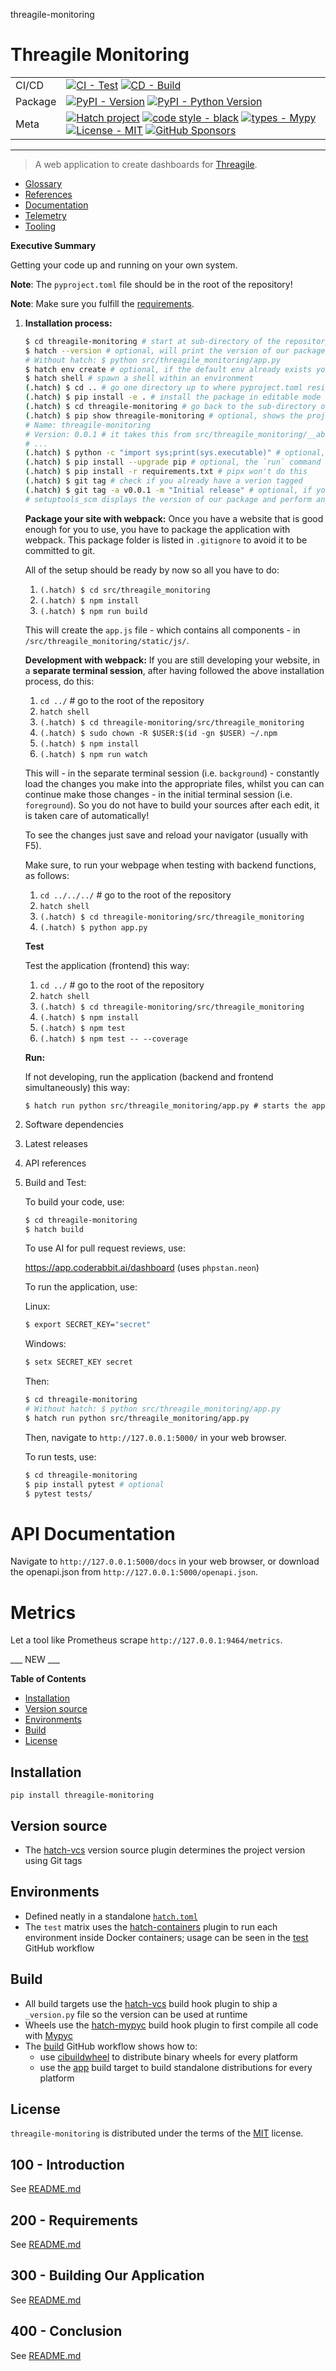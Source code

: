 threagile-monitoring
# Threagile Monitoring

| | |
| --- | --- |
| CI/CD | [![CI - Test](https://github.com/vanHeemstraSystems/threagile-monitoring/actions/workflows/test.yml/badge.svg)](https://github.com/vanHeemstraSystems/threagile-monitoring/actions/workflows/test.yml) [![CD - Build](https://github.com/vanHeemstraSystems/threagile-monitoring/actions/workflows/build.yml/badge.svg)](https://github.com/vanHeemstraSystems/threagile-monitoring/actions/workflows/build.yml) |
| Package | [![PyPI - Version](https://img.shields.io/pypi/v/threagile-monitoring.svg?logo=pypi&label=PyPI&logoColor=gold)](https://pypi.org/project/threagile-monitoring/) [![PyPI - Python Version](https://img.shields.io/pypi/pyversions/threagile-monitoring.svg?logo=python&label=Python&logoColor=gold)](https://pypi.org/project/threagile-monitoring/) |
| Meta | [![Hatch project](https://img.shields.io/badge/%F0%9F%A5%9A-Hatch-4051b5.svg)](https://github.com/pypa/hatch) [![code style - black](https://img.shields.io/badge/code%20style-black-000000.svg)](https://github.com/psf/black) [![types - Mypy](https://img.shields.io/badge/types-Mypy-blue.svg)](https://github.com/ambv/black) [![License - MIT](https://img.shields.io/badge/license-MIT-9400d3.svg)](https://spdx.org/licenses/) [![GitHub Sponsors](https://img.shields.io/github/sponsors/vanHeemstraSystems?logo=GitHub%20Sponsors&style=social)](https://github.com/sponsors/vanHeemstraSystems) |

-----

> A web application to create dashboards for [Threagile](https://threagile.io).

- [Glossary](./GLOSSARY.md)
- [References](./REFERENCES.md)
- [Documentation](./DOCUMENTATION.md)
- [Telemetry](./TELEMETRY.md)
- [Tooling](./TOOLING.md)

**Executive Summary**

Getting your code up and running on your own system.

**Note**: The ```pyproject.toml``` file should be in the root of the repository!

**Note**: Make sure you fulfill the [requirements](./200/README.md).
1.	**Installation process:** 
    ```bash 
    $ cd threagile-monitoring # start at sub-directory of the repository where the requirements.txt file is kept.
    $ hatch --version # optional, will print the version of our package to the terminal without modifying the source directory (e.g. `0.0.1`).
    # Without hatch: $ python src/threagile_monitoring/app.py
    $ hatch env create # optional, if the default env already exists you will be told
    $ hatch shell # spawn a shell within an environment
    (.hatch) $ cd .. # go one directory up to where pyproject.toml resides
    (.hatch) $ pip install -e . # install the package in editable mode
    (.hatch) $ cd threagile-monitoring # go back to the sub-directory of the repository where the requirements.txt file is kept.
    (.hatch) $ pip show threagile-monitoring # optional, shows the project details, here 'threagile-monitoring', from `pyproject.toml`
    # Name: threagile-monitoring
    # Version: 0.0.1 # it takes this from src/threagile_monitoring/__about__.py
    # ...
    (.hatch) $ python -c "import sys;print(sys.executable)" # optional, see where your environment's python is located
    (.hatch) $ pip install --upgrade pip # optional, the `run` command allows you to execute commands in an environment as if you had already entered it.
    (.hatch) $ pip install -r requirements.txt # pipx won't do this
    (.hatch) $ git tag # check if you already have a verion tagged
    (.hatch) $ git tag -a v0.0.1 -m "Initial release" # optional, if you have no tags yet
    # setuptools_scm displays the version of our package and perform any side-effects like writing to a file. (here: `__about__.py`)
    ```

    **Package your site with webpack:**
    Once you have a website that is good enough for you to use, you have to package the application with webpack. This package folder is listed in ```.gitignore``` to avoid it to be committed to git.

    All of the setup should be ready by now so all you have to do:
    1) ```(.hatch) $ cd src/threagile_monitoring```
    2) ```(.hatch) $ npm install```
    3) ```(.hatch) $ npm run build```

    This will create the ```app.js``` file - which contains all components - in ```/src/threagile_monitoring/static/js/```.

    **Development with webpack:**
    If you are still developing your website, in a **separate terminal session**, after having followed the above installation process, do this:
    1) ```cd ../``` # go to the root of the repository
    2) ```hatch shell```
    3) ```(.hatch) $ cd threagile-monitoring/src/threagile_monitoring```
    4) ```(.hatch) $ sudo chown -R $USER:$(id -gn $USER) ~/.npm```
    5) ```(.hatch) $ npm install```
    6) ```(.hatch) $ npm run watch```

    This will - in the separate terminal session (i.e. ```background```) - constantly load the changes you make into the appropriate files, whilst you can can continue make those changes - in the initial terminal session (i.e. ```foreground```). So you do not have to build your sources after each edit, it is taken care of automatically!

    To see the changes just save and reload your navigator (usually with F5). 
    
    Make sure, to run your webpage when testing with backend functions, as follows:
    1) ```cd ../../../``` # go to the root of the repository
    2) ```hatch shell```
    3) ```(.hatch) $ cd threagile-monitoring/src/threagile_monitoring```
    4) ```(.hatch) $ python app.py```

    **Test**

    Test the application (frontend) this way:
    1) ```cd ../``` # go to the root of the repository
    2) ```hatch shell```
    3) ```(.hatch) $ cd threagile-monitoring/src/threagile_monitoring```
    4) ```(.hatch) $ npm install```
    5) ```(.hatch) $ npm test```
    6) ```(.hatch) $ npm test -- --coverage```

    **Run:**

    If not developing, run the application (backend and frontend simultaneously) this way: 

    ```
    $ hatch run python src/threagile_monitoring/app.py # starts the app 
    ```

2.	Software dependencies
3.	Latest releases
4.	API references
5.  Build and Test:

    To build your code, use:

    ```bash
    $ cd threagile-monitoring
    $ hatch build
    ```

    To use AI for pull request reviews, use:

    https://app.coderabbit.ai/dashboard (uses ```phpstan.neon```)

    To run the application, use:

    Linux:
    ```bash
    $ export SECRET_KEY="secret"
    ```

    Windows:
    ```bash
    $ setx SECRET_KEY secret
    ```

    Then:

    ```bash
    $ cd threagile-monitoring
    # Without hatch: $ python src/threagile_monitoring/app.py
    $ hatch run python src/threagile_monitoring/app.py
    ```

    Then, navigate to `http://127.0.0.1:5000/` in your web browser.

    To run tests, use:

    ```bash
    $ cd threagile-monitoring
    $ pip install pytest # optional
    $ pytest tests/
    ```

# API Documentation

Navigate to `http://127.0.0.1:5000/docs` in your web browser, or download the openapi.json from `http://127.0.0.1:5000/openapi.json`.

# Metrics

Let a tool like Prometheus scrape `http://127.0.0.1:9464/metrics`.

___ NEW ___

**Table of Contents**

- [Installation](#installation)
- [Version source](#version-source)
- [Environments](#environments)
- [Build](#build)
- [License](#license)

## Installation

```console
pip install threagile-monitoring
```

## Version source

- The [hatch-vcs](https://github.com/ofek/hatch-vcs) version source plugin determines the project version using Git tags

## Environments

- Defined neatly in a standalone [`hatch.toml`](https://hatch.pypa.io/latest/intro/#configuration)
- The `test` matrix uses the [hatch-containers](https://github.com/ofek/hatch-containers) plugin to run each environment inside Docker containers; usage can be seen in the [test](.github/workflows/test.yml) GitHub workflow

## Build

- All build targets use the [hatch-vcs](https://github.com/ofek/hatch-vcs) build hook plugin to ship a `_version.py` file so the version can be used at runtime
- Wheels use the [hatch-mypyc](https://github.com/ofek/hatch-mypyc) build hook plugin to first compile all code with [Mypyc](https://github.com/mypyc/mypyc)
- The [build](.github/workflows/build.yml) GitHub workflow shows how to:
  - use [cibuildwheel](https://github.com/pypa/cibuildwheel) to distribute binary wheels for every platform
  - use the [app](https://hatch.pypa.io/latest/plugins/builder/app/) build target to build standalone distributions for every platform

## License

`threagile-monitoring` is distributed under the terms of the [MIT](https://spdx.org/licenses/MIT.html) license.

## 100 - Introduction

See [README.md](./100/README.md)

## 200 - Requirements

See [README.md](./200/README.md)

## 300 - Building Our Application

See [README.md](./300/README.md)

## 400 - Conclusion

See [README.md](./400/README.md)
